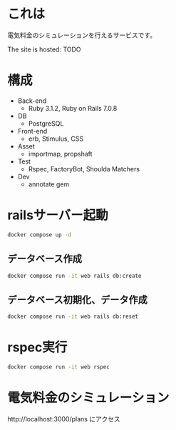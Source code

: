# これは
電気料金のシミュレーションを行えるサービスです。

The site is hosted: TODO

# 構成
- Back-end
    - Ruby 3.1.2, Ruby on Rails 7.0.8
- DB
    - PostgreSQL
- Front-end
    - erb, Stimulus, CSS
- Asset
    - importmap, propshaft
- Test
    - Rspec, FactoryBot, Shoulda Matchers
- Dev
    - annotate gem

# railsサーバー起動
```sh
docker compose up -d
```

## データベース作成
```sh
docker compose run -it web rails db:create
```

## データベース初期化、データ作成
```sh
docker compose run -it web rails db:reset
```

# rspec実行
```sh
docker compose run -it web rspec
```

# 電気料金のシミュレーション

http://localhost:3000/plans にアクセス
